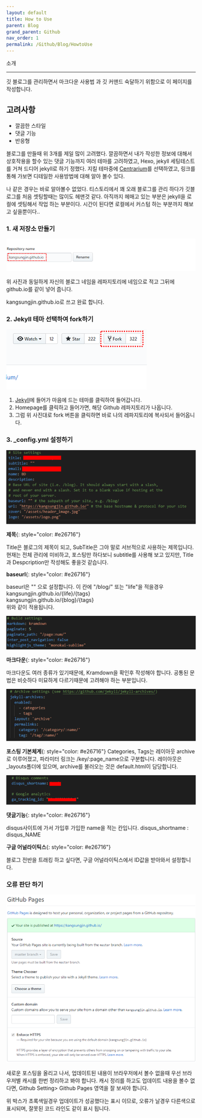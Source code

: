 ```yaml
---
layout: default
title: How to Use
parent: Blog
grand_parent: Github
nav_order: 1
permalink: /Github/Blog/HowtoUse
---
```


소개
<hr/>
깃 블로그를 관리하면서 마크다운 사용법 과 깃 커맨드 숙달하기 위함으로 이 페이지를 작성합니다. 

## 고려사항
- 깔끔한 스타일
- 댓글 기능 
- 반응형


블로그를 만들때 위 3개를 제일 많이 고려했다. 깔끔하면서 내가 작성한 정보에 대해서 상호작용을 할수 있는 댓글 기능까지 
여러 테마를 고려하였고, Hexo, jekyll 세팅테스트를 거쳐 드디어 jekyll로 하기 정했다. 
지킬 테마중에 [Centrarium](https://github.com/bencentra/centrarium)를 선택하였고, 링크를 통해 가보면 디테일한 사용방법에 대해
알아 볼수 있다. 


나 같은 경우는 바로 알아볼수 없었다. 티스토리에서 꽤 오래 블로그를 관리 하다가 깃블로그를 
처음 셋팅할때는 많이도 헤맨것 같다. 아직까지 헤매고 있는 부분은 jekyll을 로컬에 셋팅해서 
작업 하는 부분이다. 시간이 된다면 로컬에서 커스텀 하는 부분까지 해보고 싶을뿐이다..

### 1. 새 저장소 만들기

![](../../assets/images/git_blog/new_repository_name.png)  <br/>

위 사진과 동일하게 자신의 블로그 네임을 레파지토리에 네임으로 적고 그뒤에 github.io를 같이 넣어 줍니다. 

kangsungjin.github.io로 쓰고 완료 합니다. 

### 2. Jekyll 테마 선택하여 fork하기

![](../../assets/images/git_blog/fork_point.png)  <br/>

1. [Jekyll](http://jekyllthemes.org/)에 들어가 마음에 드는 테마를 클릭하여 들어갑니다. 
2. Homepage를 클릭하고 들어가면, 해당 Github 레파지토리가 나옵니다. 
3. 그럼 위 사진대로 fork 버튼을 클릭하면 바로 나의 레파지토리에 복사되서 들어옵니다. 


### 3. _config.yml 설정하기

![](../../assets/images/git_blog/config_site_setting.png)  <br/>

__제목__{: style="color: #e26716"}

Title은 블로그의 제목이 되고, SubTitle은 그야 말로 서브적으로 사용하는 제목입니다. 
현재는 전체 관리에 미비하고, 포스팅만 하다보니 subtitle를 사용해 보고 있지만, Title과 
Despcription만 작성해도 좋을것 같습니다. 

__baseurl__{: style="color: #e26716"}

baseurl은 "" 으로 설정합니다. 이 칸에 "/blog/" 또는 "life"을 적을경우 
kangsungjin.github.io/{life}/{tags} <br>
kangsungjin.github.io/{blog}/{tags} <br>
위와 같이 적용됩니다. 

![](../../assets/images/git_blog/config_build_setting.png)  <br/>

__마크다운__{: style="color: #e26716"}

마크다운도 여러 종류가 있기때문에, Kramdown을 확인후 작성해야 합니다. 공통된 문법은 비슷하다 
미묘하게 다르기때문에 고려해야 하는 부분입니다. 


![](../../assets/images/git_blog/config_archive_set.png)  <br/>

__포스팅 기본체계__{: style="color: #e26716"}
Categories, Tags는 레이아웃 archive로 이루어졌고, 파라미터 링크는 /key/:page_name으로 구분합니다. 레이아웃은 _layouts폴더에 있으며, archive를 불러오는 것은 default.html이 담당합니다. 


![](../../assets/images/git_blog/config_option_set.png)  <br/>

__댓글기능__{: style="color: #e26716"}

disqus사이트에 가서 가입후 가입한 name을 적는 칸입니다. disqus_shortname : disqus_NAME

__구글 어널라이틱스__{: style="color: #e26716"}

블로그 전반을 트래킹 하고 싶다면, 구글 어널라이틱스에서 ID값을 받아와서 설정합니다. 

### 오류 판단 하기 

![](../../assets/images/git_blog/setting_github_page.png)  <br/>

새로운 포스팅을 올리고 나서, 업데이트된 내용이 브라우저에서 볼수 없을때 우선 브라우저별 캐시를 한번 정리하고 봐야 합니다. 캐시 정리를 하고도 업데이트 내용을 볼수 없다면, Github Setting> Github Pages 영역을 잘 보셔야 합니다. 

위 박스가 초록색일경우 업데이트가 성공했다는 표시 이므로, 오류가 날경우 다른색으로 표시되며, 
잘못된 코드 라인도 같이 표시 됩니다. 

